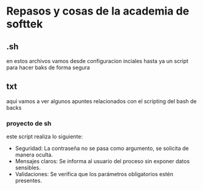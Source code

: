 # Repasos y cosas de la academia de softtek

## .sh
en estos archivos vamos desde configuracion inciales hasta ya un script para hacer baks de forma segura

## txt
aqui vamos a ver algunos apuntes relacionados con el scripting del bash de backs

### proyecto de sh
este script realiza lo siguiente: 

* Seguridad: La contraseña no se pasa como argumento, se solicita de manera oculta.
* Mensajes claros: Se informa al usuario del proceso sin exponer datos sensibles.
* Validaciones: Se verifica que los parámetros obligatorios estén presentes.
